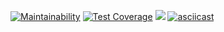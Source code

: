 [![Maintainability](https://api.codeclimate.com/v1/badges/a99a88d28ad37a79dbf6/maintainability)](https://codeclimate.com/github/codeclimate/codeclimate/maintainability)
[![Test Coverage](https://api.codeclimate.com/v1/badges/a99a88d28ad37a79dbf6/test_coverage)](https://codeclimate.com/github/codeclimate/codeclimate/test_coverage)
![](https://github.com/Dmitry-dotcom/frontend-project-lvl1/workflows/Node%20CI/badge.svg)
[![asciicast](https://asciinema.org/a/IrVU8YXi9cI0YdgA2T0uTmmi0.svg)](https://asciinema.org/a/IrVU8YXi9cI0YdgA2T0uTmmi0)
